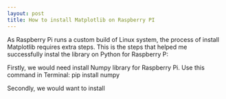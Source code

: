 ```yaml
---
layout: post
title: How to install Matplotlib on Raspberry PI
---
```


<!-- Picture -->
<!-- <div class="container-fluid">
	<div class="row">
	    <div class="col-md-4 col-sm-3 col-xs-2"></div>
	    
	    <div class="col-md-4 col-sm-6 col-xs-8">
	      	<div class="circle-avatar static-shadow" style="background-image:url(/images/selfie.png); height: 57px; "></div>
	    	</div>
	    <div class="col-md-4 col-sm-3 col-xs-2"></div>
	</div>
</div> -->

<!-- Blank empty space -->
<div class="container-fluid blank-vertical-space"></div>

<!-- Main Content -->
<div class="container-fluid card-text">
	<p>
		As Raspberry Pi runs a custom build of Linux system, the process of install Matplotlib requires extra steps. This is the steps that helped me successfully instal the library on Python for Raspberry P:
	</p>
	<p>
		Firstly, we would need install Numpy library for Raspberry Pi. Use this command in Terminal:
		pip install numpy
	</p>
	<p>
		Secondly, we would want to install 
	</p>
</div>